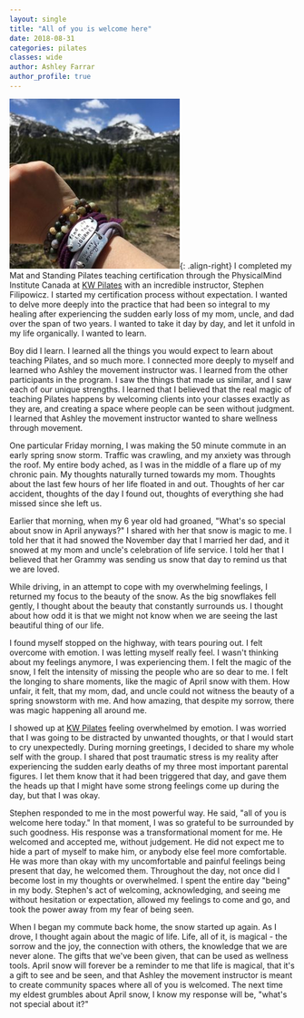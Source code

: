 ```yaml
---
layout: single
title: "All of you is welcome here"
date: 2018-08-31
categories: pilates 
classes: wide
author: Ashley Farrar
author_profile: true
---
```

![image-right](/assets/images/bracelets.jpg){: .align-right}
I completed my Mat and Standing Pilates teaching certification through the PhysicalMind Institute Canada at [KW Pilates](https://www.kwpilates.com) with an incredible instructor, Stephen Filipowicz. I started my certification process without expectation. I wanted to delve more deeply into the practice that had been so integral to my healing after experiencing the sudden early loss of my mom, uncle, and dad over the span of two years. I wanted to take it day by day, and let it unfold in my life organically. I wanted to learn. 

Boy did I learn. I learned all the things you would expect to learn about teaching Pilates, and so much more. I connected more deeply to myself and learned who Ashley the movement instructor was. I learned from the other participants in the program. I saw the things that made us similar, and I saw each of our unique strengths. I learned that I believed that the real magic of teaching Pilates happens by welcoming clients into your classes exactly as they are, and creating a space where people can be seen without judgment. I learned that Ashley the movement instructor wanted to share wellness through movement.

One particular Friday morning, I was making the 50 minute commute in an early spring snow storm. Traffic was crawling, and my anxiety was through the roof. My entire body ached, as I was in the middle of a flare up of my chronic pain. My thoughts naturally turned towards my mom. Thoughts about the last few hours of her life floated in and out. Thoughts of her car accident, thoughts of the day I found out, thoughts of everything she had missed since she left us. 

Earlier that morning, when my 6 year old had groaned, "What's so special about snow in April anyways?" I shared with her that snow is magic to me. I told her that it had snowed the November day that I married her dad, and it snowed at my mom and uncle's celebration of life service. I told her that I believed that her Grammy was sending us snow that day to remind us that we are loved. 

While driving, in an attempt to cope with my overwhelming feelings, I returned my focus to the beauty of the snow. As the big snowflakes fell gently, I thought about the beauty that constantly surrounds us. I thought about how odd it is that we might not know when we are seeing the last beautiful thing of our life. 

I found myself stopped on the highway, with tears pouring out. I felt overcome with emotion. I was letting myself really feel. I wasn't thinking about my feelings anymore, I was experiencing them. I felt the magic of the snow, I felt the intensity of missing the people who are so dear to me. I felt the longing to share moments, like the magic of April snow with them. How unfair, it felt, that my mom, dad, and uncle could not witness the beauty of a spring snowstorm with me. And how amazing, that despite my sorrow, there was magic happening all around me. 

I showed up at [KW Pilates](http://www.kwpilates.com) feeling overwhelmed by emotion. I was worried that I was going to be distracted by unwanted thoughts, or that I would start to cry unexpectedly. During morning greetings, I decided to share my whole self with the group. I shared that post traumatic stress is my reality after experiencing the sudden early deaths of my three most important parental figures. I let them know that it had been triggered that day, and gave them the heads up that I might have some strong feelings come up during the day, but that I was okay.

Stephen responded to me in the most powerful way. He said, "all of you is welcome here today." In that moment, I was so grateful to be surrounded by such goodness. His response was a transformational moment for me. He welcomed and accepted me, without judgement. He did not expect me to hide a part of myself to make him, or anybody else feel more comfortable. He was more than okay with my uncomfortable and painful feelings being present that day, he welcomed them. 
Throughout the day, not once did I become lost in my thoughts or overwhelmed. I spent the entire day "being" in my body. Stephen's act of welcoming, acknowledging, and seeing me without hesitation or expectation, allowed my feelings to come and go, and took the power away from my fear of being seen. 

When I began my commute back home, the snow started up again. As I drove, I thought again about the magic of life. Life, all of it, is magical - the sorrow and the joy, the connection with others, the knowledge that we are never alone. The gifts that we've been given, that can be used as wellness tools. April snow will forever be a reminder to me that life is magical, that it's a gift to see and be seen, and that Ashley the movement instructor is meant to create community spaces where all of you is welcomed. The next time my eldest grumbles about April snow, I know my response will be, "what's not special about it?" 




